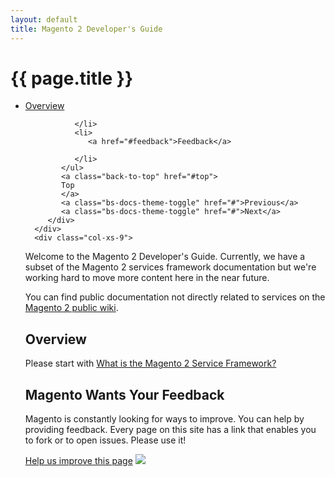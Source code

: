 ```yaml
---
layout: default
title: Magento 2 Developer's Guide
---
```


<div class="container">
   <div class="jumbotron">
      <h1 class="heading1" id="mage2-dev-guide">{{ page.title }}</h1>
   </div>
  <div class="col-xs-3" id="myScrollspy">
         <div class="bs-docs-sidebar hidden-print hidden-xs hidden-sm" role="complementary">
            <ul class="nav nav-tabs nav-stacked" data-spy="affix">
               <li>
                  <a href="#overview">Overview</a>
                  
               </li>
               <li>
                  <a href="#feedback">Feedback</a>
                 
               </li>
            </ul>
            <a class="back-to-top" href="#top">
            Top
            </a>
            <a class="bs-docs-theme-toggle" href="#">Previous</a>
            <a class="bs-docs-theme-toggle" href="#">Next</a>
         </div>
      </div>
      <div class="col-xs-9">
<p>Welcome to the Magento 2 Developer's Guide. Currently, we have a subset of the Magento 2 services framework documentation but we're working hard to move more content here in the near future.</p>
<p>You can find public documentation not directly related to services on the <a href="https://wiki.magento.com/display/MAGE2DOC/Magento+2+Product+Documentation" target="_blank">Magento 2 public wiki</a>.</p>
<h2 id="overview" class="heading2">Overview</h2>
<p>Please start with <a href="{{ site.baseurl }}guides/v1.0/m2devgde/svcs-framework/what-is-svc.html">What is the Magento 2 Service Framework?</a></p>

<h2 class="heading2" id="feedback">Magento Wants Your Feedback</h2>
<p>Magento is constantly looking for ways to improve. You can help by providing feedback. Every page on this site has a link that enables you to fork or to open issues. Please use it!</p>
<p><a href="https://github.com/magento/devdocs/blob/master/guides/v1.0/m2devgde/index.html" target="_blank">Help us improve this page</a>&nbsp;<img src="{{ site.baseurl }}common/images/newWindow.gif"/></p>



